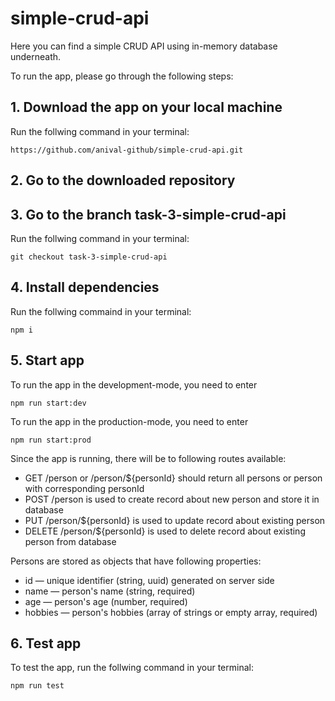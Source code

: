 # simple-crud-api

Here you can find a simple CRUD API using in-memory database underneath.

To run the app, please go through the following steps:
## 1. Download the app on your local machine

Run the follwing command in your terminal:

    https://github.com/anival-github/simple-crud-api.git

## 2. Go to the downloaded repository

## 3. Go to the branch **task-3-simple-crud-api**

Run the follwing command in your terminal:

    git checkout task-3-simple-crud-api

## 4. Install dependencies

Run the follwing commaind in your terminal:

    npm i

## 5. Start app

To run the app in the development-mode, you need to enter

    npm run start:dev

To run the app in the production-mode, you need to enter

    npm run start:prod

Since the app is running, there will be to following routes available:

- GET /person or /person/${personId} should return all persons or person with corresponding personId
- POST /person is used to create record about new person and store it in database
- PUT /person/${personId} is used to update record about existing person
- DELETE /person/${personId} is used to delete record about existing person from database

Persons are stored as objects that have following properties:
- id — unique identifier (string, uuid) generated on server side
- name — person's name (string, required)
- age — person's age (number, required)
- hobbies — person's hobbies (array of strings or empty array, required)

## 6. Test app

To test the app, run the follwing command in your terminal:

    npm run test
